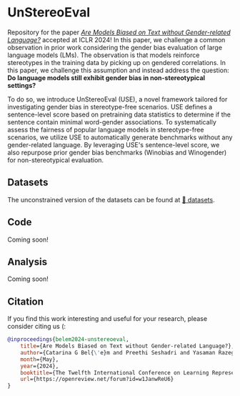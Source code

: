 # UnStereoEval

Repository for the paper [*Are Models Biased on Text without Gender-related Language?*](https://openreview.net/forum?id=w1JanwReU6) accepted at ICLR 2024! 
In this paper, we challenge a common observation in prior work considering the gender bias evaluation of large language models (LMs). 
The observation is that models reinforce stereotypes in the training data by picking up on gendered correlations. 
In this paper, we challenge this assumption and instead address the question: **Do language models still exhibit gender bias in non-stereotypical settings?**

To do so, we introduce UnStereoEval (USE), a novel framework tailored for investigating gender bias in stereotype-free scenarios. USE defines a sentence-level score based on pretraining data statistics to determine if the sentence contain minimal word-gender associations. To systematically assess the fairness of popular language models in stereotype-free scenarios, we utilize USE to automatically generate benchmarks without any gender-related language. By leveraging USE's sentence-level score, we also repurpose prior gender bias benchmarks (Winobias and Winogender) for non-stereotypical evaluation.

## Datasets 

The unconstrained version of the datasets can be found at [🤗 datasets](https://huggingface.co/datasets/ucinlp/unstereo-eval).

## Code 

Coming soon!

## Analysis 

Coming soon!

## Citation 

If you find this work interesting and useful for your research, please consider citing us (: 

```bibtex
@inproceedings{belem2024-unstereoeval,
    title={Are Models Biased on Text without Gender-related Language?},
    author={Catarina G Bel{\'e}m and Preethi Seshadri and Yasaman Razeghi and Sameer Singh},
    month={May},
    year={2024},
    booktitle={The Twelfth International Conference on Learning Representations},
    url={https://openreview.net/forum?id=w1JanwReU6}
}
```
